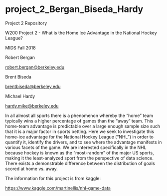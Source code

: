 # project_2_Bergan_Biseda_Hardy
Project 2 Repository

W200 Project 2 - What is the Home Ice Advantage in the National Hockey League?

MIDS Fall 2018

Robert Bergan

robert.bergan@berkeley.edu

Brent Biseda

brentbiseda@berkeley.edu

Michael Hardy

hardy.mike@berkeley.edu

In all almost all sports there is a phenomenon whereby the “home” team typically wins a higher percentage of games than the “away” team. This home-team advantage is predictable over a large enough sample size such that it is a major factor in sports betting. Here we seek to investigate this home-ice advantage for the National Hockey League (“NHL”) in order to quantify it, identify the drivers, and to see where the advantage manifests in various facets of the game. We are interested specifically in the NHL because hockey is known as the “most-random” of the major US sports, making it the least-analyzed sport from the perspective of data science.  There exists a demonstrable difference between the distribution of goals scored at home vs. away.

The information for this project is from kaggle:

https://www.kaggle.com/martinellis/nhl-game-data

